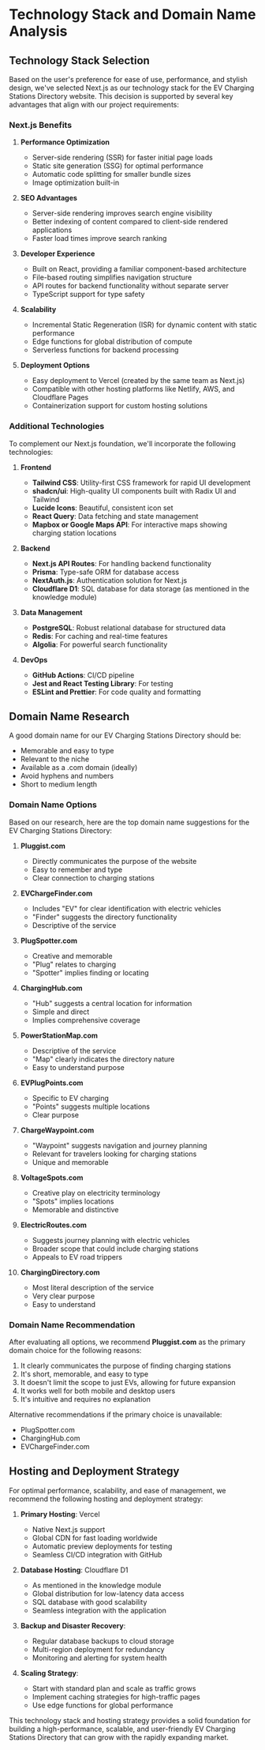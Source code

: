 # Technology Stack and Domain Name Analysis

## Technology Stack Selection

Based on the user's preference for ease of use, performance, and stylish design, we've selected Next.js as our technology stack for the EV Charging Stations Directory website. This decision is supported by several key advantages that align with our project requirements:

### Next.js Benefits

1. **Performance Optimization**
   - Server-side rendering (SSR) for faster initial page loads
   - Static site generation (SSG) for optimal performance
   - Automatic code splitting for smaller bundle sizes
   - Image optimization built-in

2. **SEO Advantages**
   - Server-side rendering improves search engine visibility
   - Better indexing of content compared to client-side rendered applications
   - Faster load times improve search ranking

3. **Developer Experience**
   - Built on React, providing a familiar component-based architecture
   - File-based routing simplifies navigation structure
   - API routes for backend functionality without separate server
   - TypeScript support for type safety

4. **Scalability**
   - Incremental Static Regeneration (ISR) for dynamic content with static performance
   - Edge functions for global distribution of compute
   - Serverless functions for backend processing

5. **Deployment Options**
   - Easy deployment to Vercel (created by the same team as Next.js)
   - Compatible with other hosting platforms like Netlify, AWS, and Cloudflare Pages
   - Containerization support for custom hosting solutions

### Additional Technologies

To complement our Next.js foundation, we'll incorporate the following technologies:

1. **Frontend**
   - **Tailwind CSS**: Utility-first CSS framework for rapid UI development
   - **shadcn/ui**: High-quality UI components built with Radix UI and Tailwind
   - **Lucide Icons**: Beautiful, consistent icon set
   - **React Query**: Data fetching and state management
   - **Mapbox or Google Maps API**: For interactive maps showing charging station locations

2. **Backend**
   - **Next.js API Routes**: For handling backend functionality
   - **Prisma**: Type-safe ORM for database access
   - **NextAuth.js**: Authentication solution for Next.js
   - **Cloudflare D1**: SQL database for data storage (as mentioned in the knowledge module)

3. **Data Management**
   - **PostgreSQL**: Robust relational database for structured data
   - **Redis**: For caching and real-time features
   - **Algolia**: For powerful search functionality

4. **DevOps**
   - **GitHub Actions**: CI/CD pipeline
   - **Jest and React Testing Library**: For testing
   - **ESLint and Prettier**: For code quality and formatting

## Domain Name Research

A good domain name for our EV Charging Stations Directory should be:
- Memorable and easy to type
- Relevant to the niche
- Available as a .com domain (ideally)
- Avoid hyphens and numbers
- Short to medium length

### Domain Name Options

Based on our research, here are the top domain name suggestions for the EV Charging Stations Directory:

1. **Pluggist.com**
   - Directly communicates the purpose of the website
   - Easy to remember and type
   - Clear connection to charging stations

2. **EVChargeFinder.com**
   - Includes "EV" for clear identification with electric vehicles
   - "Finder" suggests the directory functionality
   - Descriptive of the service

3. **PlugSpotter.com**
   - Creative and memorable
   - "Plug" relates to charging
   - "Spotter" implies finding or locating

4. **ChargingHub.com**
   - "Hub" suggests a central location for information
   - Simple and direct
   - Implies comprehensive coverage

5. **PowerStationMap.com**
   - Descriptive of the service
   - "Map" clearly indicates the directory nature
   - Easy to understand purpose

6. **EVPlugPoints.com**
   - Specific to EV charging
   - "Points" suggests multiple locations
   - Clear purpose

7. **ChargeWaypoint.com**
   - "Waypoint" suggests navigation and journey planning
   - Relevant for travelers looking for charging stations
   - Unique and memorable

8. **VoltageSpots.com**
   - Creative play on electricity terminology
   - "Spots" implies locations
   - Memorable and distinctive

9. **ElectricRoutes.com**
   - Suggests journey planning with electric vehicles
   - Broader scope that could include charging stations
   - Appeals to EV road trippers

10. **ChargingDirectory.com**
    - Most literal description of the service
    - Very clear purpose
    - Easy to understand

### Domain Name Recommendation

After evaluating all options, we recommend **Pluggist.com** as the primary domain choice for the following reasons:

1. It clearly communicates the purpose of finding charging stations
2. It's short, memorable, and easy to type
3. It doesn't limit the scope to just EVs, allowing for future expansion
4. It works well for both mobile and desktop users
5. It's intuitive and requires no explanation

Alternative recommendations if the primary choice is unavailable:
- PlugSpotter.com
- ChargingHub.com
- EVChargeFinder.com

## Hosting and Deployment Strategy

For optimal performance, scalability, and ease of management, we recommend the following hosting and deployment strategy:

1. **Primary Hosting**: Vercel
   - Native Next.js support
   - Global CDN for fast loading worldwide
   - Automatic preview deployments for testing
   - Seamless CI/CD integration with GitHub

2. **Database Hosting**: Cloudflare D1
   - As mentioned in the knowledge module
   - Global distribution for low-latency data access
   - SQL database with good scalability
   - Seamless integration with the application

3. **Backup and Disaster Recovery**:
   - Regular database backups to cloud storage
   - Multi-region deployment for redundancy
   - Monitoring and alerting for system health

4. **Scaling Strategy**:
   - Start with standard plan and scale as traffic grows
   - Implement caching strategies for high-traffic pages
   - Use edge functions for global performance

This technology stack and hosting strategy provides a solid foundation for building a high-performance, scalable, and user-friendly EV Charging Stations Directory that can grow with the rapidly expanding market.
